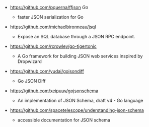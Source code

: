 - https://github.com/pquerna/ffjson *Go*
  - faster JSON serialization for Go 

- https://github.com/michaelbironneau/jsql
  - Expose an SQL database through a JSON RPC endpoint. 

- https://github.com/rcrowley/go-tigertonic
  - A Go framework for building JSON web services inspired by Dropwizard 

- https://github.com/yudai/gojsondiff
  - Go JSON Diff 

- https://github.com/xeipuuv/gojsonschema
  - An implementation of JSON Schema, draft v4 - Go language 

- https://github.com/spacetelescope/understanding-json-schema
  - accessible documentation for JSON schema 
